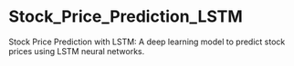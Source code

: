 # Stock_Price_Prediction_LSTM
Stock Price Prediction with LSTM:  A deep learning model to predict stock prices using LSTM neural networks.
